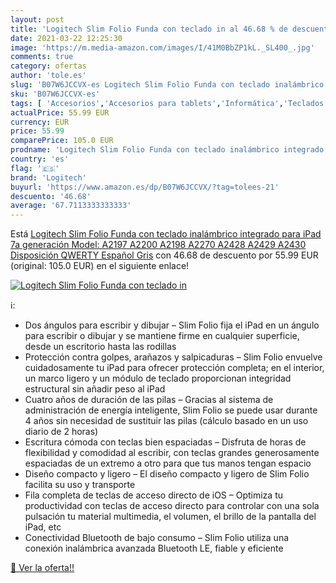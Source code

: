 ```yaml
---
layout: post
title: 'Logitech Slim Folio Funda con teclado in al 46.68 % de descuento'
date: 2021-03-22 12:25:30
image: 'https://m.media-amazon.com/images/I/41M0BbZP1kL._SL400_.jpg'
comments: true
category: ofertas
author: 'tole.es'
slug: 'B07W6JCCVX-es Logitech Slim Folio Funda con teclado inalámbrico...'
sku: 'B07W6JCCVX-es'
tags: [ 'Accesorios','Accesorios para tablets','Informática','Teclados para tablets','ipad','logitech', ]
actualPrice: 55.99 EUR
currency: EUR
price: 55.99
comparePrice: 105.0 EUR
prodname: 'Logitech Slim Folio Funda con teclado inalámbrico integrado para iPad 7a generación  Model: A2197  A2200  A2198  A2270  A2428  A2429  A2430  Disposición QWERTY Español  Gris'
country: 'es'
flag: '🇪🇸'
brand: 'Logitech'
buyurl: 'https://www.amazon.es/dp/B07W6JCCVX/?tag=tolees-21'
descuento: '46.68'
average: '67.7113333333333'
---
```


Está [Logitech Slim Folio Funda con teclado inalámbrico integrado para iPad 7a generación  Model: A2197  A2200  A2198  A2270  A2428  A2429  A2430  Disposición QWERTY Español  Gris](https://www.amazon.es/dp/B07W6JCCVX/?tag=tolees-21) con 46.68 de descuento por 55.99 EUR (original: 105.0 EUR) en el siguiente enlace!

[![Logitech Slim Folio Funda con teclado in](https://m.media-amazon.com/images/I/41M0BbZP1kL._SL400_.jpg)](https://www.amazon.es/dp/B07W6JCCVX/?tag=tolees-21)

ℹ️:

- Dos ángulos para escribir y dibujar – Slim Folio fija el iPad en un ángulo para escribir o dibujar y se mantiene firme en cualquier superficie, desde un escritorio hasta las rodillas
- Protección contra golpes, arañazos y salpicaduras – Slim Folio envuelve cuidadosamente tu iPad para ofrecer protección completa; en el interior, un marco ligero y un módulo de teclado proporcionan integridad estructural sin añadir peso al iPad
- Cuatro años de duración de las pilas – Gracias al sistema de administración de energía inteligente, Slim Folio se puede usar durante 4 años sin necesidad de sustituir las pilas (cálculo basado en un uso diario de 2 horas)
- Escritura cómoda con teclas bien espaciadas – Disfruta de horas de flexibilidad y comodidad al escribir, con teclas grandes generosamente espaciadas de un extremo a otro para que tus manos tengan espacio
- Diseño compacto y ligero – El diseño compacto y ligero de Slim Folio facilita su uso y transporte
- Fila completa de teclas de acceso directo de iOS – Optimiza tu productividad con teclas de acceso directo para controlar con una sola pulsación tu material multimedia, el volumen, el brillo de la pantalla del iPad, etc
- Conectividad Bluetooth de bajo consumo – Slim Folio utiliza una conexión inalámbrica avanzada Bluetooth LE, fiable y eficiente

[🛒 Ver la oferta!!](https://www.amazon.es/dp/B07W6JCCVX/?tag=tolees-21)
